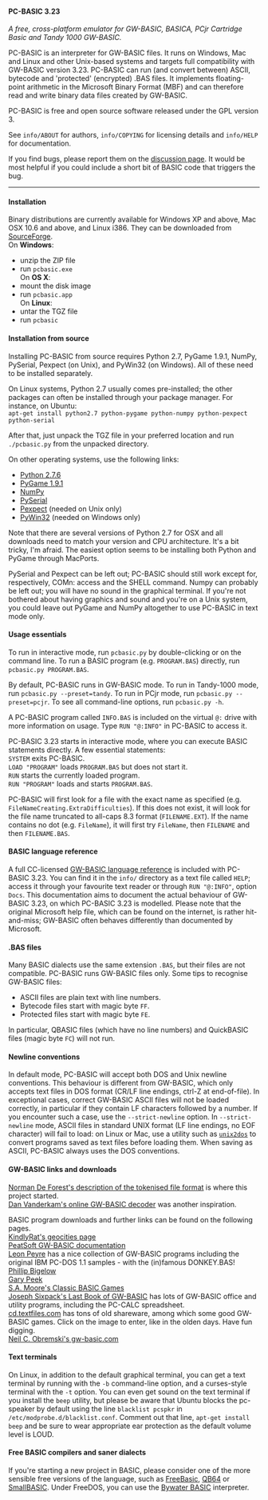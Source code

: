 #### PC-BASIC 3.23 ####
_A free, cross-platform emulator for GW-BASIC, BASICA, PCjr Cartridge Basic and Tandy 1000 GW-BASIC._

PC-BASIC is an interpreter for GW-BASIC files. It runs on Windows, Mac and Linux and other 
Unix-based systems and targets full compatibility with GW-BASIC version 3.23. 
PC-BASIC can run (and convert between) ASCII, bytecode and 'protected' (encrypted) .BAS files. It 
implements floating-point arithmetic in the Microsoft Binary Format (MBF) and can therefore 
read and write binary data files created by GW-BASIC.

PC-BASIC is free and open source software released under the GPL version 3. 

See `info/ABOUT` for authors, `info/COPYING` for licensing details and `info/HELP` for documentation.

If you find bugs, please report them on the [discussion page](https://sourceforge.net/p/pcbasic/discussion/bugs/). It would be most helpful if you could include a short bit of BASIC code that triggers the bug.

----------


#### Installation ####
Binary distributions are currently available for Windows XP and above, Mac OSX 10.6 and above, and Linux i386. They can be downloaded from [SourceForge](https://sourceforge.net/projects/pcbasic/files/).  
On **Windows**:  
- unzip the ZIP file  
- run `pcbasic.exe`  
On **OS X**:  
- mount the disk image  
- run `pcbasic.app`  
On **Linux**:  
- untar the TGZ file  
- run `pcbasic`  


#### Installation from source ####
Installing PC-BASIC from source requires Python 2.7, PyGame 1.9.1, NumPy, PySerial,  Pexpect  (on Unix), and PyWin32 (on Windows). All of these need to be installed separately.

On Linux systems, Python 2.7 usually comes pre-installed; the other packages can often be installed through your package manager. For instance, on Ubuntu:  
`apt-get install python2.7 python-pygame python-numpy python-pexpect python-serial`

After that, just unpack the TGZ file in your preferred location and run `./pcbasic.py` from the unpacked directory.

On other operating systems, use the following links:  
* [Python 2.7.6](http://www.python.org/download/releases/2.7.6/)  
* [PyGame 1.9.1](http://www.pygame.org/download.shtml)  
* [NumPy](https://sourceforge.net/projects/numpy/files/)  
* [PySerial](https://pypi.python.org/pypi/pyserial)  
* [Pexpect](http://pexpect.readthedocs.org/en/latest/install.html) (needed on Unix only)  
* [PyWin32](https://sourceforge.net/projects/pywin32/) (needed on Windows only)  

Note that there are several versions of Python 2.7 for OSX and all downloads need to match your version and CPU architecture. It's a bit tricky, I'm afraid. The easiest option seems to be installing both Python and PyGame through MacPorts.

PySerial and Pexpect can be left out; PC-BASIC should still work except for, respectively, COMn: access and the SHELL command. Numpy can probably be left out; you will have no sound in the graphical terminal. If you're not bothered about having graphics and sound and you're on a Unix system, you could leave out PyGame and NumPy altogether to use PC-BASIC in text mode only.


#### Usage essentials ####
To run in interactive mode, run `pcbasic.py` by double-clicking or on the command line. To run a BASIC program (e.g. `PROGRAM.BAS`) directly, run `pcbasic.py PROGRAM.BAS`. 

By default, PC-BASIC runs in GW-BASIC mode. To run in Tandy-1000 mode, run `pcbasic.py --preset=tandy`. To run in PCjr mode, run `pcbasic.py --preset=pcjr`. To see all command-line options, run `pcbasic.py -h`. 

A PC-BASIC program called `INFO.BAS` is included on the virtual `@:` drive with more information on usage. Type `RUN "@:INFO"` in PC-BASIC to access it.

PC-BASIC 3.23 starts in interactive mode, where you can execute BASIC statements directly. 
A few essential statements:  
`SYSTEM` exits PC-BASIC.  
`LOAD "PROGRAM"` loads `PROGRAM.BAS` but does not start it.  
`RUN` starts the currently loaded program.  
`RUN "PROGRAM"` loads and starts `PROGRAM.BAS`.  

PC-BASIC will first look for a file with the exact name as specified (e.g. `FileNameCreating.ExtraDifficulties`). If this does not exist, it will look for the file name truncated to all-caps 8.3 format (`FILENAME.EXT`). 
If the name contains no dot (e.g. `FileName`), it will first try `FileName`, then `FILENAME` and then `FILENAME.BAS`. 


#### BASIC language reference ###
A full CC-licensed [GW-BASIC language reference](https://sourceforge.net/p/pcbasic/code/ci/master/tree/info/HELP) is included with PC-BASIC 3.23. You can find it in the `info/` directory as a text file called `HELP`; access it through your favourite text reader or through `RUN "@:INFO"`, option `Docs`. This documentation aims to document the actual behaviour of GW-BASIC 3.23, on which PC-BASIC 3.23 is modelled. Please note that the original Microsoft help file, which can be found on the internet, is rather hit-and-miss; GW-BASIC often behaves differently than documented by Microsoft. 


#### .BAS files ####
Many BASIC dialects use the same extension `.BAS`, but their files are not compatible. 
PC-BASIC runs GW-BASIC files only. Some tips to recognise GW-BASIC files:  
- ASCII files are plain text with line numbers.  
- Bytecode files start with magic byte `FF`.  
- Protected files start with magic byte `FE`.  

In particular, QBASIC files (which have no line numbers) and QuickBASIC files (magic byte `FC`) will not run. 


#### Newline conventions ####
In default mode, PC-BASIC will accept both DOS and Unix newline conventions. This behaviour is different from GW-BASIC, which only accepts text files in DOS format (CR/LF line endings, ctrl-Z at end-of-file). In exceptional cases, correct GW-BASIC ASCII files will not be loaded correctly, in particular if they contain LF characters followed by a number. If you encounter such a case, use the `--strict-newline` option. In `--strict-newline` mode, ASCII files in standard UNIX format (LF line endings, no EOF character) will fail to load: on Linux or Mac, use a utility such as [`unix2dos`](http://waterlan.home.xs4all.nl/dos2unix.html) to convert programs saved as text files before loading them. When saving as ASCII, PC-BASIC always uses the DOS conventions.


#### GW-BASIC links and downloads ####
[Norman De Forest's description of the tokenised file format](http://www.chebucto.ns.ca/~af380/GW-BASIC-tokens.html) is where this project started.  
[Dan Vanderkam's online GW-BASIC decoder](http://www.danvk.org/wp/gw-basic-program-decoder/) was another inspiration.  

BASIC program downloads and further links can be found on the following pages.   
[KindlyRat's geocities page](http://www.oocities.org/KindlyRat/GWBASIC.html)  
[PeatSoft GW-BASIC documentation](http://archive.is/AUm6G)  
[Leon Peyre](http://peyre.x10.mx/GWBASIC/) has a nice collection of GW-BASIC programs including the original IBM PC-DOS 1.1 samples - with the (in)famous DONKEY.BAS!  
[Phillip Bigelow](http://www.scn.org/~bh162/basic_programs.html)  
[Gary Peek](http://www.garypeek.com/basic/gwprograms.htm)  
[S.A. Moore's Classic BASIC Games](http://www.moorecad.com/classicbasic/index.html)  
[Joseph Sixpack's Last Book of GW-BASIC](http://www.geocities.ws/joseph_sixpack/btoc.html) has lots of GW-BASIC office and utility programs, including the PC-CALC spreadsheet.  
[cd.textfiles.com](http://cd.textfiles.com) has tons of old shareware, among which some good GW-BASIC games. Click on the image to enter, like in the olden days. Have fun digging.  
[Neil C. Obremski's gw-basic.com](http://www.gw-basic.com/)  


#### Text terminals ####
On Linux, in addition to the default graphical terminal, you can get a text terminal by running with the `-b` command-line option, and a curses-style terminal with the `-t` option. You can even get sound on the text terminal if you install the `beep` utility, but please be aware that Ubuntu blocks the pc-speaker by default using the line `blacklist pcspkr` in `/etc/modprobe.d/blacklist.conf`. Comment out that line, `apt-get install beep` and be sure to wear appropriate ear protection as the default volume level is LOUD.


#### Free BASIC compilers and saner dialects ####
If you're starting a new project in BASIC, please consider one of the more sensible free versions of the language, such as [FreeBasic](www.freebasic.net), [QB64](http://www.qb64.net/) or [SmallBASIC](https://sourceforge.net/projects/smallbasic/). Under FreeDOS, you can use the [Bywater BASIC](https://sourceforge.net/projects/bwbasic/) interpreter. 





